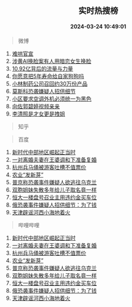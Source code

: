 <div align="center"><h2>实时热搜榜</h2><h4>2024-03-24 10:49:01</h4></div>

> 微博  

1. [难哄官宣](https://s.weibo.com/weibo?q=%E9%9A%BE%E5%93%84%E5%AE%98%E5%AE%A3&t=31&band_rank=1&Refer=top)<br />
2. [涉黄AI换脸案有人用暗恋女生换脸](https://s.weibo.com/weibo?q=%23%E6%B6%89%E9%BB%84AI%E6%8D%A2%E8%84%B8%E6%A1%88%E6%9C%89%E4%BA%BA%E7%94%A8%E6%9A%97%E6%81%8B%E5%A5%B3%E7%94%9F%E6%8D%A2%E8%84%B8%23&t=31&band_rank=2&Refer=top)<br />
3. [10.92亿背后的流量与力量](https://s.weibo.com/weibo?q=%2310.92%E4%BA%BF%E8%83%8C%E5%90%8E%E7%9A%84%E6%B5%81%E9%87%8F%E4%B8%8E%E5%8A%9B%E9%87%8F%23&t=31&band_rank=3&Refer=top)<br />
4. [你愿意把5年寿命给自家狗狗吗](https://s.weibo.com/weibo?q=%E4%BD%A0%E6%84%BF%E6%84%8F%E6%8A%8A5%E5%B9%B4%E5%AF%BF%E5%91%BD%E7%BB%99%E8%87%AA%E5%AE%B6%E7%8B%97%E7%8B%97%E5%90%97&t=31&band_rank=4&Refer=top)<br />
5. [小林制药公司召回约30万份产品](https://s.weibo.com/weibo?q=%23%E5%B0%8F%E6%9E%97%E5%88%B6%E8%8D%AF%E5%85%AC%E5%8F%B8%E5%8F%AC%E5%9B%9E%E7%BA%A630%E4%B8%87%E4%BB%BD%E4%BA%A7%E5%93%81%23&t=31&band_rank=5&Refer=top)<br />
6. [莫斯科恐袭嫌疑人招供细节](https://s.weibo.com/weibo?q=%23%E8%8E%AB%E6%96%AF%E7%A7%91%E6%81%90%E8%A2%AD%E5%AB%8C%E7%96%91%E4%BA%BA%E6%8B%9B%E4%BE%9B%E7%BB%86%E8%8A%82%23&t=31&band_rank=6&Refer=top)<br />
7. [小区要求空调外机必须统一为黑色](https://s.weibo.com/weibo?q=%23%E5%B0%8F%E5%8C%BA%E8%A6%81%E6%B1%82%E7%A9%BA%E8%B0%83%E5%A4%96%E6%9C%BA%E5%BF%85%E9%A1%BB%E7%BB%9F%E4%B8%80%E4%B8%BA%E9%BB%91%E8%89%B2%23&t=31&band_rank=7&Refer=top)<br />
8. [向佐郭碧婷视频亲亲](https://s.weibo.com/weibo?q=%23%E5%90%91%E4%BD%90%E9%83%AD%E7%A2%A7%E5%A9%B7%E8%A7%86%E9%A2%91%E4%BA%B2%E4%BA%B2%23&t=31&band_rank=8&Refer=top)<br />
9. [李清照是才女更是拽姐](https://s.weibo.com/weibo?q=%23%E6%9D%8E%E6%B8%85%E7%85%A7%E6%98%AF%E6%89%8D%E5%A5%B3%E6%9B%B4%E6%98%AF%E6%8B%BD%E5%A7%90%23&t=31&band_rank=9&Refer=top)<br />

> 知乎  


> 百度  

1. [新时代中部地区崛起正当时](https://www.baidu.com/s?wd=%E6%96%B0%E6%97%B6%E4%BB%A3%E4%B8%AD%E9%83%A8%E5%9C%B0%E5%8C%BA%E5%B4%9B%E8%B5%B7%E6%AD%A3%E5%BD%93%E6%97%B6&sa=fyb_news&rsv_dl=fyb_news)<br />
2. [一对离婚夫妻在王婆调和下准备复婚](https://www.baidu.com/s?wd=%E4%B8%80%E5%AF%B9%E7%A6%BB%E5%A9%9A%E5%A4%AB%E5%A6%BB%E5%9C%A8%E7%8E%8B%E5%A9%86%E8%B0%83%E5%92%8C%E4%B8%8B%E5%87%86%E5%A4%87%E5%A4%8D%E5%A9%9A&sa=fyb_news&rsv_dl=fyb_news)<br />
3. [杭州兵马俑被游客吐槽不值票价](https://www.baidu.com/s?wd=%E6%9D%AD%E5%B7%9E%E5%85%B5%E9%A9%AC%E4%BF%91%E8%A2%AB%E6%B8%B8%E5%AE%A2%E5%90%90%E6%A7%BD%E4%B8%8D%E5%80%BC%E7%A5%A8%E4%BB%B7&sa=fyb_news&rsv_dl=fyb_news)<br />
4. [农业“发新芽”](https://www.baidu.com/s?wd=%E5%86%9C%E4%B8%9A%E2%80%9C%E5%8F%91%E6%96%B0%E8%8A%BD%E2%80%9D&sa=fyb_news&rsv_dl=fyb_news)<br />
5. [普京称恐袭事件嫌疑人欲逃往乌克兰](https://www.baidu.com/s?wd=%E6%99%AE%E4%BA%AC%E7%A7%B0%E6%81%90%E8%A2%AD%E4%BA%8B%E4%BB%B6%E5%AB%8C%E7%96%91%E4%BA%BA%E6%AC%B2%E9%80%83%E5%BE%80%E4%B9%8C%E5%85%8B%E5%85%B0&sa=fyb_news&rsv_dl=fyb_news)<br />
6. [双胞姐妹失散多年给儿子取名竟一样](https://www.baidu.com/s?wd=%E5%8F%8C%E8%83%9E%E5%A7%90%E5%A6%B9%E5%A4%B1%E6%95%A3%E5%A4%9A%E5%B9%B4%E7%BB%99%E5%84%BF%E5%AD%90%E5%8F%96%E5%90%8D%E7%AB%9F%E4%B8%80%E6%A0%B7&sa=fyb_news&rsv_dl=fyb_news)<br />
7. [恒大一楼盘号召业主用违约金买车位](https://www.baidu.com/s?wd=%E6%81%92%E5%A4%A7%E4%B8%80%E6%A5%BC%E7%9B%98%E5%8F%B7%E5%8F%AC%E4%B8%9A%E4%B8%BB%E7%94%A8%E8%BF%9D%E7%BA%A6%E9%87%91%E4%B9%B0%E8%BD%A6%E4%BD%8D&sa=fyb_news&rsv_dl=fyb_news)<br />
8. [俄恐袭事件嫌疑人招供细节：为了钱](https://www.baidu.com/s?wd=%E4%BF%84%E6%81%90%E8%A2%AD%E4%BA%8B%E4%BB%B6%E5%AB%8C%E7%96%91%E4%BA%BA%E6%8B%9B%E4%BE%9B%E7%BB%86%E8%8A%82%EF%BC%9A%E4%B8%BA%E4%BA%86%E9%92%B1&sa=fyb_news&rsv_dl=fyb_news)<br />
9. [天津辟谣河西小海地着火](https://www.baidu.com/s?wd=%E5%A4%A9%E6%B4%A5%E8%BE%9F%E8%B0%A3%E6%B2%B3%E8%A5%BF%E5%B0%8F%E6%B5%B7%E5%9C%B0%E7%9D%80%E7%81%AB&sa=fyb_news&rsv_dl=fyb_news)<br />

> 哔哩哔哩  

1. [新时代中部地区崛起正当时](https://www.baidu.com/s?wd=%E6%96%B0%E6%97%B6%E4%BB%A3%E4%B8%AD%E9%83%A8%E5%9C%B0%E5%8C%BA%E5%B4%9B%E8%B5%B7%E6%AD%A3%E5%BD%93%E6%97%B6&sa=fyb_news&rsv_dl=fyb_news)<br />
2. [一对离婚夫妻在王婆调和下准备复婚](https://www.baidu.com/s?wd=%E4%B8%80%E5%AF%B9%E7%A6%BB%E5%A9%9A%E5%A4%AB%E5%A6%BB%E5%9C%A8%E7%8E%8B%E5%A9%86%E8%B0%83%E5%92%8C%E4%B8%8B%E5%87%86%E5%A4%87%E5%A4%8D%E5%A9%9A&sa=fyb_news&rsv_dl=fyb_news)<br />
3. [杭州兵马俑被游客吐槽不值票价](https://www.baidu.com/s?wd=%E6%9D%AD%E5%B7%9E%E5%85%B5%E9%A9%AC%E4%BF%91%E8%A2%AB%E6%B8%B8%E5%AE%A2%E5%90%90%E6%A7%BD%E4%B8%8D%E5%80%BC%E7%A5%A8%E4%BB%B7&sa=fyb_news&rsv_dl=fyb_news)<br />
4. [农业“发新芽”](https://www.baidu.com/s?wd=%E5%86%9C%E4%B8%9A%E2%80%9C%E5%8F%91%E6%96%B0%E8%8A%BD%E2%80%9D&sa=fyb_news&rsv_dl=fyb_news)<br />
5. [普京称恐袭事件嫌疑人欲逃往乌克兰](https://www.baidu.com/s?wd=%E6%99%AE%E4%BA%AC%E7%A7%B0%E6%81%90%E8%A2%AD%E4%BA%8B%E4%BB%B6%E5%AB%8C%E7%96%91%E4%BA%BA%E6%AC%B2%E9%80%83%E5%BE%80%E4%B9%8C%E5%85%8B%E5%85%B0&sa=fyb_news&rsv_dl=fyb_news)<br />
6. [双胞姐妹失散多年给儿子取名竟一样](https://www.baidu.com/s?wd=%E5%8F%8C%E8%83%9E%E5%A7%90%E5%A6%B9%E5%A4%B1%E6%95%A3%E5%A4%9A%E5%B9%B4%E7%BB%99%E5%84%BF%E5%AD%90%E5%8F%96%E5%90%8D%E7%AB%9F%E4%B8%80%E6%A0%B7&sa=fyb_news&rsv_dl=fyb_news)<br />
7. [恒大一楼盘号召业主用违约金买车位](https://www.baidu.com/s?wd=%E6%81%92%E5%A4%A7%E4%B8%80%E6%A5%BC%E7%9B%98%E5%8F%B7%E5%8F%AC%E4%B8%9A%E4%B8%BB%E7%94%A8%E8%BF%9D%E7%BA%A6%E9%87%91%E4%B9%B0%E8%BD%A6%E4%BD%8D&sa=fyb_news&rsv_dl=fyb_news)<br />
8. [俄恐袭事件嫌疑人招供细节：为了钱](https://www.baidu.com/s?wd=%E4%BF%84%E6%81%90%E8%A2%AD%E4%BA%8B%E4%BB%B6%E5%AB%8C%E7%96%91%E4%BA%BA%E6%8B%9B%E4%BE%9B%E7%BB%86%E8%8A%82%EF%BC%9A%E4%B8%BA%E4%BA%86%E9%92%B1&sa=fyb_news&rsv_dl=fyb_news)<br />
9. [天津辟谣河西小海地着火](https://www.baidu.com/s?wd=%E5%A4%A9%E6%B4%A5%E8%BE%9F%E8%B0%A3%E6%B2%B3%E8%A5%BF%E5%B0%8F%E6%B5%B7%E5%9C%B0%E7%9D%80%E7%81%AB&sa=fyb_news&rsv_dl=fyb_news)<br />
